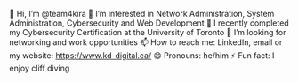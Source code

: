 👋 Hi, I’m @team4kira
👀 I’m interested in Network Administration, System Administration, Cybersecurity and Web Development 
🌱 I recently completed my Cybersecurity Certification at the University of Toronto
💞️ I’m looking for networking and work opportunities
📫 How to reach me: LinkedIn, email or my website: https://www.kd-digital.ca/
😄 Pronouns: he/him
⚡ Fun fact: I enjoy cliff diving

<!---
team4kira/team4kira is a ✨ special ✨ repository because its `README.md` (this file) appears on your GitHub profile.
You can click the Preview link to take a look at your changes.
--->
